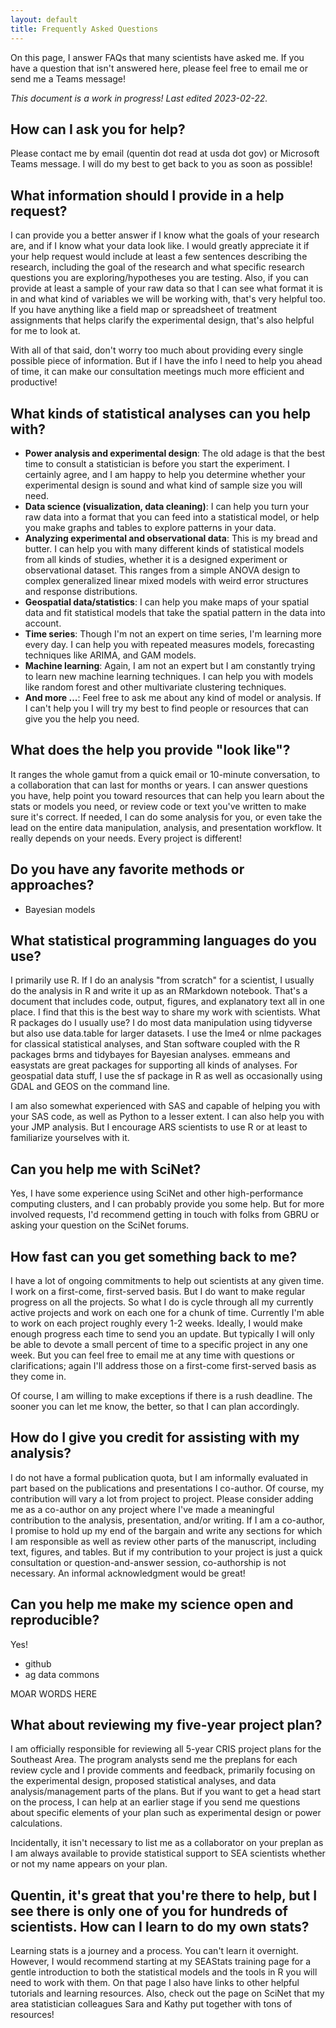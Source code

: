 ```yaml
---
layout: default
title: Frequently Asked Questions
---
```


On this page, I answer FAQs that many scientists have asked me. If you have a question that isn't answered here, please feel free to email me or send me a Teams message!

*This document is a work in progress! Last edited 2023-02-22.*

## How can I ask you for help?

Please contact me by email (quentin dot read at usda dot gov) or Microsoft Teams message. I will do my best to get back to you as soon as possible!

## What information should I provide in a help request?

I can provide you a better answer if I know what the goals of your research are, and if I know what your data look like. I would greatly appreciate it if your help request would include at least a few sentences describing the research, including the goal of the research and what specific research questions you are exploring/hypotheses you are testing. Also, if you can provide at least a sample of your raw data so that I can see what format it is in and what kind of variables we will be working with, that's very helpful too. If you have anything like a field map or spreadsheet of treatment assignments that helps clarify the experimental design, that's also helpful for me to look at. 

With all of that said, don't worry too much about providing every single possible piece of information. But if I have the info I need to help you ahead of time, it can make our consultation meetings much more efficient and productive!

## What kinds of statistical analyses can you help with?

- **Power analysis and experimental design**: The old adage is that the best time to consult a statistician is before you start the experiment. I certainly agree, and I am happy to help you determine whether your experimental design is sound and what kind of sample size you will need.
- **Data science (visualization, data cleaning)**: I can help you turn your raw data into a format that you can feed into a statistical model, or help you make graphs and tables to explore patterns in your data.
- **Analyzing experimental and observational data**: This is my bread and butter. I can help you with many different kinds of statistical models from all kinds of studies, whether it is a designed experiment or observational dataset. This ranges from a simple ANOVA design to complex generalized linear mixed models with weird error structures and response distributions.
- **Geospatial data/statistics**: I can help you make maps of your spatial data and fit statistical models that take the spatial pattern in the data into account.
- **Time series**: Though I'm not an expert on time series, I'm learning more every day. I can help you with repeated measures models, forecasting techniques like ARIMA, and GAM models.
- **Machine learning**: Again, I am not an expert but I am constantly trying to learn new machine learning techniques. I can help you with models like random forest and other multivariate clustering techniques.
- **And more ...**: Feel free to ask me about any kind of model or analysis. If I can't help you I will try my best to find people or resources that can give you the help you need.

## What does the help you provide "look like"?

It ranges the whole gamut from a quick email or 10-minute conversation, to a collaboration that can last for months or years. I can answer questions you have, help point you toward resources that can help you learn about the stats or models you need, or review code or text you've written to make sure it's correct. If needed, I can do some analysis for you, or even take the lead on the entire data manipulation, analysis, and presentation workflow. It really depends on your needs. Every project is different!

## Do you have any favorite methods or approaches?

- Bayesian models

## What statistical programming languages do you use?

I primarily use R. If I do an analysis "from scratch" for a scientist, I usually do the analysis in R and write it up as an RMarkdown notebook. That's a document that includes code, output, figures, and explanatory text all in one place. I find that this is the best way to share my work with scientists. What R packages do I usually use? I do most data manipulation using tidyverse but also use data.table for larger datasets. I use the lme4 or nlme packages for classical statistical analyses, and Stan software coupled with the R packages brms and tidybayes for Bayesian analyses. emmeans and easystats are great packages for supporting all kinds of analyses. For geospatial data stuff, I use the sf package in R as well as occasionally using GDAL and GEOS on the command line.

I am also somewhat experienced with SAS and capable of helping you with your SAS code, as well as Python to a lesser extent. I can also help you with your JMP analysis. But I encourage ARS scientists to use R or at least to familiarize yourselves with it.

## Can you help me with SciNet?

Yes, I have some experience using SciNet and other high-performance computing clusters, and I can probably provide you some help. But for more involved requests, I'd recommend getting in touch with folks from GBRU or asking your question on the SciNet forums.

## How fast can you get something back to me?

I have a lot of ongoing commitments to help out scientists at any given time. I work on a first-come, first-served basis. But I do want to make regular progress on all the projects. So what I do is cycle through all my currently active projects and work on each one for a chunk of time. Currently I'm able to work on each project roughly every 1-2 weeks. Ideally, I would make enough progress each time to send you an update. But typically I will only be able to devote a small percent of time to a specific project in any one week. But you can feel free to email me at any time with questions or clarifications; again I'll address those on a first-come first-served basis as they come in.

Of course, I am willing to make exceptions if there is a rush deadline. The sooner you can let me know, the better, so that I can plan accordingly.

## How do I give you credit for assisting with my analysis?

I do not have a formal publication quota, but I am informally evaluated in part based on the publications and presentations I co-author. Of course, my contribution will vary a lot from project to project. Please consider adding me as a co-author on any project where I've made a meaningful contribution to the analysis, presentation, and/or writing. If I am a co-author, I promise to hold up my end of the bargain and write any sections for which I am responsible as well as review other parts of the manuscript, including text, figures, and tables. But if my contribution to your project is just a quick consultation or question-and-answer session, co-authorship is not necessary. An informal acknowledgment would be great! 

## Can you help me make my science open and reproducible?

Yes!

- github
- ag data commons

MOAR WORDS HERE

## What about reviewing my five-year project plan?

I am officially responsible for reviewing all 5-year CRIS project plans for the Southeast Area. The program analysts send me the preplans for each review cycle and I provide comments and feedback, primarily focusing on the experimental design, proposed statistical analyses, and data analysis/management parts of the plans. But if you want to get a head start on the process, I can help at an earlier stage if you send me questions about specific elements of your plan such as experimental design or power calculations.

Incidentally, it isn't necessary to list me as a collaborator on your preplan as I am always available to provide statistical support to SEA scientists whether or not my name appears on your plan.

## Quentin, it's great that you're there to help, but I see there is only one of you for hundreds of scientists. How can I learn to do my own stats?

Learning stats is a journey and a process. You can't learn it overnight. However, I would recommend starting at my SEAStats training page for a gentle introduction to both the statistical models and the tools in R you will need to work with them. On that page I also have links to other helpful tutorials and learning resources. Also, check out the page on SciNet that my area statistician colleagues Sara and Kathy put together with tons of resources!